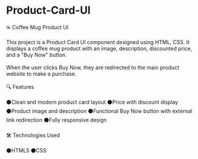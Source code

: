 # Product-Card-UI
☕ Coffee Mug Product UI
<br><br>
This project is a Product Card UI component designed using HTML, CSS. It displays a coffee mug product with an image, description, discounted price, and a "Buy Now" button.
<br><br>
When the user clicks Buy Now, they are redirected to the main product website to make a purchase.
<br><br>
🔍 Features
<br><br>
⚫️Clean and modern product card layout
⚫️Price with discount display
⚫️Product image and description
⚫️Functional Buy Now button with external link redirection
⚫️Fully responsive design
<br><br>
🛠️ Technologies Used
<br><br>
⚫️HTML5
⚫️CSS
